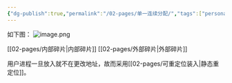 ```yaml
---
{"dg-publish":true,"permalink":"/02-pages/单一连续分配/","tags":["personal/blog","os"]}
---
```


如下图：
![image.png](https://yelanyanyu-img-bed.oss-cn-hangzhou.aliyuncs.com/img/blog/2024/09/20240912180546.png)

[[02-pages/内部碎片\|内部碎片]]
[[02-pages/外部碎片\|外部碎片]]

用户进程一旦放入就不在更改地址，故而采用[[02-pages/可重定位装入\|静态重定位]]。